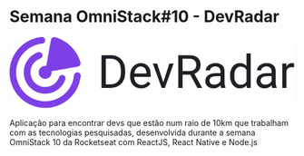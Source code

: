 # Semana OmniStack#10 - DevRadar

![Wallpaper](wallpapers/devradar.svg)

Aplicação para encontrar devs que estão num raio de 10km que trabalham com as tecnologias pesquisadas, desenvolvida durante a semana OmniStack 10 da Rocketseat com ReactJS, React Native e Node.js
